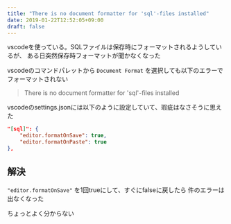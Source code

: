 ```yaml
---
title: "There is no document formatter for 'sql'-files installed"
date: 2019-01-22T12:52:05+09:00
draft: false
---
```


vscodeを使っている。SQLファイルは保存時にフォーマットされるようしているが、
ある日突然保存時フォーマットが聞かなくなった

vscodeのコマンドパレットから `Document Format` を選択しても以下のエラーでフォーマットされない

> There is no document formatter for 'sql'-files installed

vscodeのsettings.jsonには以下のように設定していて、瑕疵はなさそうに思えた

```json
"[sql]": {
    "editor.formatOnSave": true,
    "editor.formatOnPaste": true
},
```


## 解決

`"editor.formatOnSave"` を1回trueにして、すぐにfalseに戻したら
件のエラーは出なくなった

ちょっとよく分からない
